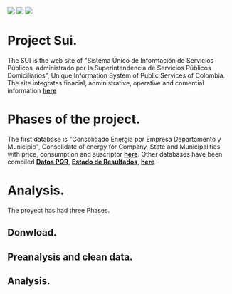 
![](https://img.shields.io/github/forks/marioggil/DownloadSui.svg?style=plastic)
![](https://img.shields.io/github/issues/marioggil/DownloadSui.svg?style=plastic)
![](https://img.shields.io/github/stars/marioggil/DownloadSui.svg?style=plastic)


# Project Sui.

The SUI is the web site of "Sistema Único de Información de Servicios Públicos, administrado por la Superintendencia de Servicios Públicos Domiciliarios", Unique Information System of Public Services of Colombia. The site integrates finacial, administrative, operative and comercial information [**here**](http://www.sui.gov.co)


# Phases of the project.

The first database is "Consolidado Energía por Empresa Departamento y Municipio", Consolidate of energy for Company, State and Municipalities with price, consumption and suscriptor   [**here**](http://reportes.sui.gov.co/fabricaReportes/frameSet.jsp?idreporte=ele_com_096).
Other databases have been compiled [**Datos PQR**](http://reportes.sui.gov.co/fabricaReportes/frameSet.jsp?idreporte=ele_com_090), [**Estado de Resultados**](http://reportes.sui.gov.co/fabricaReportes/frameSet.jsp?idreporte=ele_fin_054), [**here**](http://www.sui.gov.co)


# Analysis.

The proyect has had three Phases.

## Donwload.

## Preanalysis and clean data.

## Analysis.
